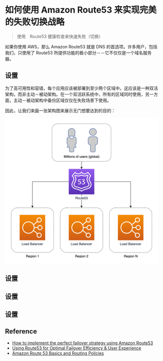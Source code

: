 # 如何使用 Amazon Route53 来实现完美的失败切换战略

> 使用　Route53 健康检查来快速失败（切换）

如果你使用 AWS，那么 Amazon Route53 就是 DNS 的首选项。许多用户，包括我们，只使用了 Route53 所提供功能的极小部分－－它不仅仅是一个域名服务器。

## 设置

为了高可用性和容错，每个应用应该被部署到至少两个区域中。这应该是一种双活架构，而非主动－被动架构。在一个双活跃系统中，所有的区域同时使用，另一方面，主动－被动架构中备份区域仅仅在失败场景下使用。

因此，让我们来画一张架构图来展示无门想要达到的目的：

![Route53 routing requests across any number of load balancers in different AWS regions](images/1_ZfEFMkkrbpw5r2tAc30Osg.png)

## 设置

## 设置

## 设置

## Reference
- [How to implement the perfect failover strategy using Amazon Route53](https://medium.com/dazn-tech/how-to-implement-the-perfect-failover-strategy-using-amazon-route53-1cc4b19fa9c7)
- [Using Route53 for Optimal Failover Efficiency & User Experience](https://medium.datadriveninvestor.com/using-route53-for-optimal-failover-efficiency-user-experience-5c9031a08300)
- [Amazon Route 53 Basics and Routing Policies](https://www.stormit.cloud/post/amazon-route-53)